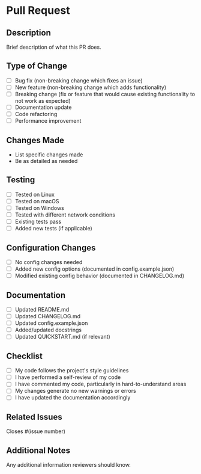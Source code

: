 # Pull Request

## Description
Brief description of what this PR does.

## Type of Change
- [ ] Bug fix (non-breaking change which fixes an issue)
- [ ] New feature (non-breaking change which adds functionality)
- [ ] Breaking change (fix or feature that would cause existing functionality to not work as expected)
- [ ] Documentation update
- [ ] Code refactoring
- [ ] Performance improvement

## Changes Made
- List specific changes made
- Be as detailed as needed

## Testing
- [ ] Tested on Linux
- [ ] Tested on macOS
- [ ] Tested on Windows
- [ ] Tested with different network conditions
- [ ] Existing tests pass
- [ ] Added new tests (if applicable)

## Configuration Changes
- [ ] No config changes needed
- [ ] Added new config options (documented in config.example.json)
- [ ] Modified existing config behavior (documented in CHANGELOG.md)

## Documentation
- [ ] Updated README.md
- [ ] Updated CHANGELOG.md
- [ ] Updated config.example.json
- [ ] Added/updated docstrings
- [ ] Updated QUICKSTART.md (if relevant)

## Checklist
- [ ] My code follows the project's style guidelines
- [ ] I have performed a self-review of my code
- [ ] I have commented my code, particularly in hard-to-understand areas
- [ ] My changes generate no new warnings or errors
- [ ] I have updated the documentation accordingly

## Related Issues
Closes #(issue number)

## Additional Notes
Any additional information reviewers should know.
